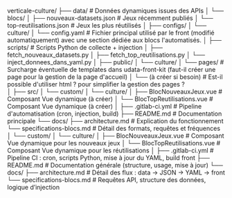 verticale-culture/
├── data/                                 # Données dynamiques issues des APIs
│   └── blocs/
│       ├── nouveaux-datasets.json        # Jeux récemment publiés
│       └── top-reutilisations.json       # Jeux les plus réutilisés
│
├── configs/
│   └── culture/
│       └── config.yaml                   # Fichier principal utilisé par le front (modifié automatiquement) avec une section dédiée aux blocs l'automatisés.
│
├── scripts/                              # Scripts Python de collecte + injection
│   ├── fetch_nouveaux_datasets.py
│   ├── fetch_top_reutilisations.py
│   └── inject_donnees_dans_yaml.py
│
├── public/
│   └── culture/
│       └── pages/                        # Surcharge éventuelle de templates dans udata-front-kit (faut-il créer une page pour la gestion de la page d'accueil)
│           └── (à créer si besoin)       # Est-il possible d'utiliser html ? pour simplifier la gestion des pages ?  
│
├── src/
│   └── custom/
│       └── culture/
│           ├── BlocNouveauxJeux.vue      # Composant Vue dynamique (à créer)
│           └── BlocTopReutilisations.vue # Composant Vue dynamique (à créer)
│
├── .gitlab-ci.yml                        # Pipeline d'automatisation (cron, injection, build)
├── README.md                             # Documentation principale
└── docs/
    ├── architecture.md                   # Explication du fonctionnement
    └── specifications-blocs.md           # Détail des formats, requêtes et fréquences
│   └── custom/
│       └── culture/
│           ├── BlocNouveauxJeux.vue      # Composant Vue dynamique pour les nouveaux jeux
│           └── BlocTopReutilisations.vue # Composant Vue dynamique pour les réutilisations
│
├── .gitlab-ci.yml                        # Pipeline CI : cron, scripts Python, mise à jour du YAML, build front
├── README.md                             # Documentation générale (structure, usage, mise à jour)
└── docs/
    ├── architecture.md                   # Détail des flux : data → JSON → YAML → front
    └── specifications-blocs.md           # Requêtes API, structure des données, logique d’injection

